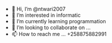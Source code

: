 - 👋 Hi, I’m @ntwari2007
- 👀 I’m interested in informatic
- 🌱 I’m currently learning programmation
- 💞️ I’m looking to collaborate on ...
- 📫 How to reach me ...
+258875882991 
<!---
ntwari2007/ntwari2007 is a ✨ special ✨ repository because its `README.md` (this file) appears on your GitHub profile.
You can click the Preview link to take a look at your changes.
--->
